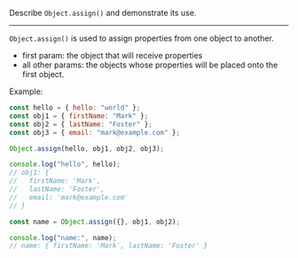 Describe `Object.assign()` and demonstrate its use.

---

`Object.assign()` is used to assign properties from one object to another. 

- first param: the object that will receive properties
- all other params: the objects whose properties will be placed onto the first object.

Example:
```js
const hello = { hello: "world" };
const obj1 = { firstName: "Mark" };
const obj2 = { lastName: "Foster" };
const obj3 = { email: "mark@example.com" };

Object.assign(hello, obj1, obj2, obj3);

console.log("hello", hello);
// obj1: {
//   firstName: 'Mark',
//   lastName: 'Foster',
//   email: 'mark@example.com'
// }

const name = Object.assign({}, obj1, obj2);

console.log("name:", name);
// name: { firstName: 'Mark', lastName: 'Foster' }
```